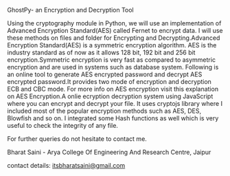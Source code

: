 GhostPy- an Encryption and Decryption Tool

Using the cryptography module in Python, we will use an implementation of Advanced Encryption Standard(AES) called Fernet to encrypt data. 
I will use these methods on files and folder for  Encrypting and Decrypting.Advanced Encryption Standard(AES) is a symmetric encryption algorithm.
 AES is the industry standard as of now as it allows 128 bit, 192 bit and 256 bit encryption.Symmetric encryption is very fast as compared to asymmetric encryption and are used in systems such as database system.
 Following is an online tool to generate AES encrypted password and decrypt AES encrypted password.It provides two mode of encryption and decryption ECB and CBC mode.
For more info on AES encryption visit this explanation on AES Encryption.A onlie ecryption decryption system using JavaScript where you can encrypt and decrypt your file. 
It uses cryptojs library where I included most of the popular encryption methods such as AES, DES, Blowfish and so on. 
I integrated some Hash functions as well which is very useful to check the integrity of any file.


For further queries do not hesitate to contact me.

Bharat Saini - Arya College Of Engineering And Research Centre, Jaipur

contact details: itsbharatsaini@gmail.com